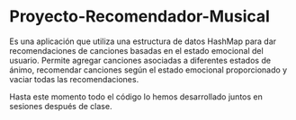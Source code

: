 # Proyecto-Recomendador-Musical
Es una aplicación que utiliza una estructura de datos HashMap para dar recomendaciones de canciones basadas en el estado emocional del usuario. Permite agregar canciones asociadas a diferentes estados de ánimo, recomendar canciones según el estado emocional proporcionado y vaciar todas las recomendaciones.

Hasta este momento todo el código lo hemos desarrollado juntos en sesiones después de clase. 
